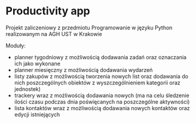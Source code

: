 # Productivity app

Projekt zaliczeniowy z przedmiotu Programowanie w języku Python realizowanym na AGH UST w Krakowie

Moduły:
- planner tygodniowy z możliwością dodawania zadań oraz oznaczania ich jako wykonane
- planner miesięczny z możliwością dodawania wydarzeń
- listy zakupów z możliwością tworzenia nowych list oraz dodawania do nich poszczególnych obiektów z wyszczególnieniem kategorii oraz jednostek)
- trackery wraz z możliwością dodawania nowych (ma na celu śledzenie ilości czasu podczas dnia poświęcanych na poszczególne aktywności)
- lista kontaktów wraz z możliwością dodawania nowych kontaktów oraz edycji istniejących
